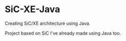 # SiC-XE-Java

Creating SiC/XE architecture using Java.

Project based on SiC I've already made using Java too.
